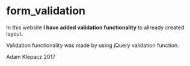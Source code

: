 # form_validation </br>

In this website <b> I have added validation functionality </b> to allready created layout. </br>

Validation functionality was made by using jQuery validation function. </br>


Adam Klepacz 2017
